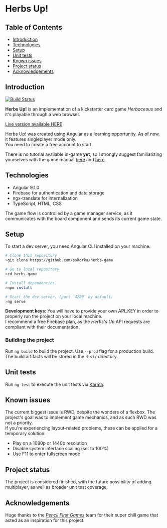 # Herbs Up!

## Table of Contents

- [Introduction](#introduction)
- [Technologies](#technologies)
- [Setup](#setup)
- [Unit tests](#unit-tests)
- [Known issues](#known-issues)
- [Project status](#project-status)
- [Acknowledgements](#acknowledgements)

## Introduction

[![Build Status](https://travis-ci.org/sskorka/herbs-game.svg?branch=master)](https://travis-ci.org/sskorka/herbs-game)

<b>Herbs Up!</b> is an implementation of a kickstarter card game _Herbaceous_ and it's playable through a web browser.

[Live version available HERE](https://herbs-game.web.app/home)

Herbs Up! was created using Angular as a learning opportunity. As of now, it features singleplayer mode only.<br/>
You need to create a free account to start.

There is no tutorial available in-game **yet**, so I strongly suggest familiarizing yourselves with the game manual [here](https://www.ultraboardgames.com/herbaceous/game-rules.php) and [here](https://www.ultraboardgames.com/herbaceous/solo-variant-.php).

## Technologies

* Angular 9.1.0
* Firebase for authentication and data storage
* ngx-translate for internalization
* TypeScript, HTML, CSS

The game flow is controlled by a game manager service, as it communicates with the board component and sends its current game state.

## Setup

To start a dev server, you need Angular CLI installed on your machine.<br/>
```bash
# Clone this repository
>git clone https://github.com/sskorka/herbs-game

# Go to local repository
>cd herbs-game

# Install dependencies.
>npm install

# Start the dev server. (port `4200` by default)
>ng serve
```
**Development keys**: You will have to provide your own API_KEY in order to properly run the project on your local machine.<br/>
I recommend a free Firebase plan, as the _Herbs's Up_ API requests are compliant with their documentation.

### Building the project
Run `ng build` to build the project. Use `--prod` flag for a production build.<br/>
The build artifacts will be stored in the `dist/` directory.

## Unit tests
Run `ng test` to execute the unit tests via [Karma](https://karma-runner.github.io).

## Known issues
The current biggest issue is RWD, despite the wonders of a flexbox. The project's goal was to implement game mechanics, and as such RWD was not a priority.<br />
If you're experiencing layout-related problems, these can be applied for a temporary solution:
- Play on a 1080p or 1440p resolution
- Disable system interface scaling (set to 100%)
- Use F11 to enter fullscreen mode

## Project status
The project is considered finished, with the future possibility of adding multiplayer, as well as broader unit test coverage.

## Acknowledgements
Huge thanks to the [<i>Pencil First Games</i>](https://www.pencilfirstgames.com/herbaceous-base/) team for their super chill game that acted as an inspiration for this project.
